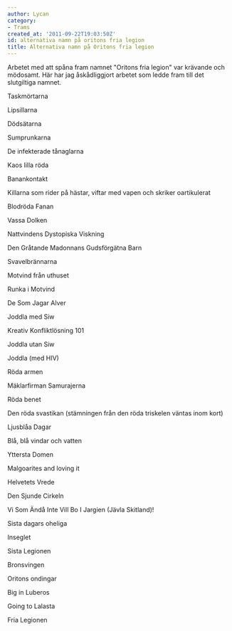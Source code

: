 ```yaml
---
author: Lycan
category:
- Trams
created_at: '2011-09-22T19:03:50Z'
id: alternativa namn på oritons fria legion
title: Alternativa namn på Oritons fria legion
---
```

Arbetet med att spåna fram namnet "Oritons fria legion" var krävande och mödosamt. Här har jag åskådliggjort arbetet som ledde fram till det slutgiltiga namnet.

Taskmörtarna

Lipsillarna

Dödsätarna

Sumprunkarna

De infekterade tånaglarna

Kaos lilla röda

Banankontakt

Killarna som rider på hästar, viftar med vapen och skriker oartikulerat

Blodröda Fanan

Vassa Dolken

Nattvindens Dystopiska Viskning

Den Gråtande Madonnans Gudsförgätna Barn

Svavelbrännarna

Motvind från uthuset

Runka i Motvind

De Som Jagar Alver

Joddla med Siw

Kreativ Konfliktlösning 101

Joddla utan Siw

Joddla (med HIV)

Röda armen

Mäklarfirman Samurajerna

Röda benet

Den röda svastikan (stämningen från den röda triskelen väntas inom kort)

Ljusblåa Dagar

Blå, blå vindar och vatten

Yttersta Domen

Malgoarites and loving it

Helvetets Vrede

Den Sjunde Cirkeln

Vi Som Ändå Inte Vill Bo I Jargien (Jävla Skitland)!

Sista dagars oheliga

Inseglet

Sista Legionen

Bronsvingen

Oritons ondingar

Big in Luberos

Going to Lalasta

Fria Legionen